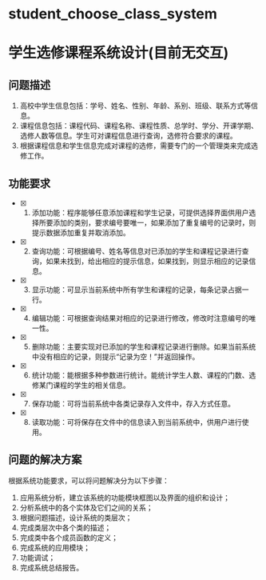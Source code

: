 # student_choose_class_system
# 学生选修课程系统设计(目前无交互)
## 问题描述
  1. 高校中学生信息包括：学号、姓名、性别、年龄、系别、班级、联系方式等信息。
  2. 课程信息包括：课程代码、课程名称、课程性质、总学时、学分、开课学期、选修人数等信息。学生可对课程信息进行查询，选修符合要求的课程。
  3. 根据课程信息和学生信息完成对课程的选修，需要专门的一个管理类来完成选修工作。
## 功能要求
  - [x] 1. 添加功能：程序能够任意添加课程和学生记录，可提供选择界面供用户选择所要添加的类别，要求编号要唯一，如果添加了重复编号的记录时，则提示数据添加重复并取消添加。
  - [x] 2. 查询功能：可根据编号、姓名等信息对已添加的学生和课程记录进行查询，如果未找到，给出相应的提示信息，如果找到，则显示相应的记录信息。
  - [x] 3. 显示功能：可显示当前系统中所有学生和课程的记录，每条记录占据一行。
  - [x] 4. 编辑功能：可根据查询结果对相应的记录进行修改，修改时注意编号的唯一性。
  - [x] 5. 删除功能：主要实现对已添加的学生和课程记录进行删除。如果当前系统中没有相应的记录，则提示“记录为空！”并返回操作。
  - [x] 6. 统计功能：能根据多种参数进行统计。能统计学生人数、课程的门数、选修某门课程的学生的相关信息。
  - [x] 7. 保存功能：可将当前系统中各类记录存入文件中，存入方式任意。
  - [x] 8. 读取功能：可将保存在文件中的信息读入到当前系统中，供用户进行使用。
## 问题的解决方案  
根据系统功能要求，可以将问题解决分为以下步骤：
  1. 应用系统分析，建立该系统的功能模块框图以及界面的组织和设计；
  2. 分析系统中的各个实体及它们之间的关系；
  3. 根据问题描述，设计系统的类层次；
  4. 完成类层次中各个类的描述；
  5. 完成类中各个成员函数的定义；
  6. 完成系统的应用模块；
  7. 功能调试；
  8. 完成系统总结报告。

